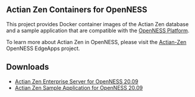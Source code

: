 ## Actian Zen Containers for OpenNESS
This project provides Docker container images of the Actian Zen database and a sample application that are compatible with the [OpenNESS Platform](https://www.openness.org/).

To learn more about Actian Zen in OpenNESS, please visit the [Actian-Zen](https://github.com/open-ness/edgeapps/tree/master/applications/actian-zen) OpenNESS EdgeApps project.

## Downloads
* [Actian Zen Enterprise Server for OpenNESS 20.09](https://github.com/ActianCorp/ActianZen-OpenNESS/releases/download/openness-20.09/actianzen-openness20.09.tar.gz)
* [Actian Zen Sample Application for OpenNESS 20.09](https://github.com/ActianCorp/ActianZen-OpenNESS/releases/download/openness-20.09/zensample-openness20.09.tar.gz)

